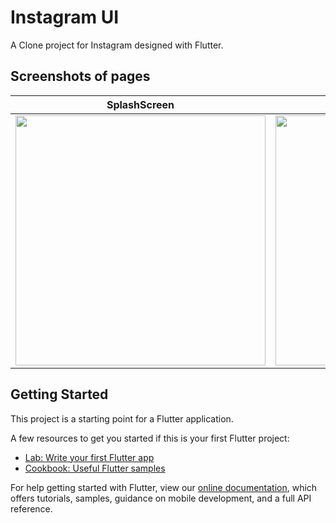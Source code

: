 # Instagram UI

A Clone project for Instagram designed with Flutter.

## Screenshots of pages

|SplashScreen|Home Feed|Post Page|
| ------------- | ------------- | ------------- |
|<img src="https://github.com/JustinWeru12/Dealership/blob/master/assets/1.png" width="400px" height="auto">|<img src="https://github.com/JustinWeru12/Dealership/blob/master/assets/2.png" width="400px" height="auto">|<img src="https://github.com/JustinWeru12/Dealership/blob/master/assets/3.png" width="400px" height="auto">|

## Getting Started

This project is a starting point for a Flutter application.

A few resources to get you started if this is your first Flutter project:

- [Lab: Write your first Flutter app](https://flutter.dev/docs/get-started/codelab)
- [Cookbook: Useful Flutter samples](https://flutter.dev/docs/cookbook)

For help getting started with Flutter, view our
[online documentation](https://flutter.dev/docs), which offers tutorials,
samples, guidance on mobile development, and a full API reference.
